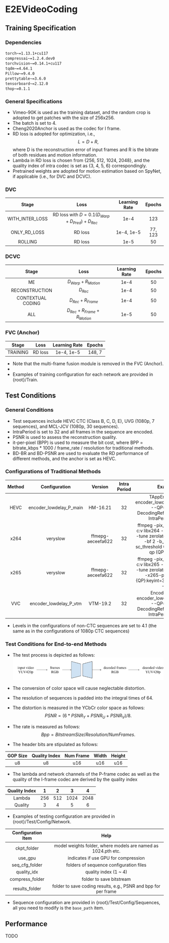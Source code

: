 # E2EVideoCoding

## Training Specification

### Dependencies
```
torch~=1.13.1+cu117
compressai~=1.2.4.dev0
torchvision~=0.14.1+cu117
tqdm~=4.64.1
Pillow~=9.4.0
prettytable~=3.6.0
tensorboard~=2.12.0
thop~=0.1.1
```

### General Specifications
- Vimeo-90K is used as the training dataset, and the random crop is adopted to get patches with the size of 256x256.
- The batch is set to 4.
- Cheng2020Anchor is used as the codec for I frame.
- RD loss is adopted for optimization, i.e.,
$$ L =D+R, $$
where D is the reconstruction error of input frames and R is the bitrate of both residues and motion information.
- Lambda in RD loss is chosen from {256, 512, 1024, 2048}, and the quality index of intra codec is set as {3, 4, 5, 6} correspondingly.
- Pretrained weights are adopted for motion estimation based on SpyNet, if applicable (i.e., for DVC and DCVC).

### DVC
|      Stage      |                      Loss                       | Learning Rate | Epochs  |
|:---------------:|:-----------------------------------------------:|:-------------:|:-------:|
| WITH_INTER_LOSS | RD loss with $D=0.1(D_{Warp}+D_{Pred})+D_{Rec}$ |     1e-4      |   123   |
|  ONLY_RD_LOSS   |                     RD loss                     |  1e-4, 1e-5   | 77, 123 |
|     ROLLING     |                     RD loss                     |     1e-5      |   50    |
 
### DCVC
|       Stage       |              Loss              | Learning Rate | Epochs |
|:-----------------:|:------------------------------:|:-------------:|:------:|
|        ME         |     $D_{Warp}+R_{Motion}$      |     1e-4      |   50   |
|  RECONSTRUCTION   |           $D_{Rec}$            |     1e-4      |   50   |
| CONTEXTUAL CODING |      $D_{Rec}+R_{Frame}$       |     1e-4      |   50   |
|        ALL        | $D_{Rec}+R_{Frame}+R_{Motion}$ |     1e-5      |   50   |

### FVC (Anchor)
|  Stage   |  Loss   | Learning Rate | Epochs |
|:--------:|:-------:|:-------------:|:------:|
| TRAINING | RD loss |  1e-4, 1e-5   | 148, 7 |

- Note that the multi-frame fusion module is removed in the FVC (Anchor).
- 
- Examples of training configuration for each network are provided in {root}/Train.


## Test Conditions

### General Conditions
- Test sequences include HEVC CTC (Class B, C, D, E), UVG (1080p, 7 sequences), and MCL-JCV (1080p, 30 sequences). 
- IntraPeriod is set to 32 and all frames in the sequence are encoded.
- PSNR is used to assess the reconstruction quality.
- it-per-pixel (BPP) is used to measure the bit cost, where BPP = bitrate_kbps * 1000 / frame_rate / resolution for traditional methods.
- BD-BR and BD-PSNR are used to evaluate the RD performance of different methods, and the anchor is set as HEVC.

### Configurations of Traditional Methods

| Method |      Configuration      |      Version      | Intra Period |                                                                        Example                                                                         |
|:------:|:-----------------------:|:-----------------:|:------------:|:------------------------------------------------------------------------------------------------------------------------------------------------------:|
|  HEVC  | encoder_lowdelay_P_main |     HM-16.21      |      32      |                           TAppEncoder -c encoder_lowdelay_P_main.cfg --QP={QP} --DecodingRefreshType=2 --IntraPeriod=32 ...                            |                          |
|  x264  |        veryslow         | ffmepg-aeceefa622 |      32      | ffmpeg -pix_fmt yuv420p -c:v libx264 -preset veryslow -tune zerolatency -tune psnr -bf 2 -b_strategy 0 -sc_threshold 0 -flags +psnr -qp {QP} -g 32 ... |
 |  x265  |        veryslow         | ffmepg-aeceefa622 |      32      |        ffmpeg -pix_fmt yuv420p -c:v libx265 -preset veryslow -tune zerolatency -tune psnr -x265-params "qp={QP}:keyint=32" -flags +psnr -y ...         |
|  VVC   | encoder_lowdelay_P_vtm  |     VTM-19.2      |      32      |                            EncoderApp -c encoder_lowdelay_P_vtm.cfg --QP={QP} --DecodingRefreshType=2 --IntraPeriod=32 ...                             |


- Levels in the configurations of non-CTC sequences are set to 4.1 (the same as in the configurations of 1080p CTC sequences)


### Test Conditions for End-to-end Methods
- The test process is depicted as follows:
![Process of the test of end-to-end methods.png](assets%2Ffigures%2FProcess%20of%20the%20test%20of%20end-to-end%20methods.png)

- The conversion of color space will cause neglectable distortion.
- The resolution of sequences is padded into the integral times of 64.
- The distortion is measured in the YCbCr color space as follows:
$$PSNR=(6*PSNR_Y+PSNR_U+PSNR_V)/8.$$
- The rate is measured as follows:
$$Bpp=BitstreamSize / Resolution / NumFrames.$$
- The header bits are stipulated as follows:

| GOP Size | Quality Index | Num Frame | Width | Height |                                            
|:--------:|:-------------:|:---------:|:-----:|:------:|
|    u8    |      u8       |    u16    |  u16  |  u16   |

- The lambda and network channels of the P-frame codec as well as the quality of the I-frame codec are derived by the quality index

| Quality Index |  1  |  2  |  3   |  4   |                                            
|:-------------:|:---:|:---:|:----:|:----:|
|    Lambda     | 256 | 512 | 1024 | 2048 |
|    Quality    |  3  |  4  |  5   |  6   |

- Examples of testing configuration are provided in {root}/Test/Config/Network.

| Configuration Item |                              Help                               |
|:------------------:|:---------------------------------------------------------------:|
|    ckpt_folder     |  model weights folder, where models are named as 1024.pth etc.  |
|      use_gpu       |              indicates if use GPU for compression               |
|   seq_cfg_folder   |             folders of sequence configuration files             |
|    quality_idx     |                      quality index (1 ~ 4)                      |
|  compress_folder   |                    folder to save bitstream                     |
|   results_folder   | folder to save coding results, e.g., PSNR and bpp for per frame |

- Sequence configuration are provided in {root}/Test/Config/Sequences, all you need to modify is the `base_path` item.

## Performance 
TODO






















